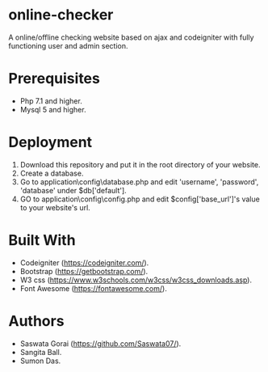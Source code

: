 # online-checker

A online/offline checking website based on ajax and codeigniter with fully functioning user and admin section.

# Prerequisites

* Php 7.1 and higher.
* Mysql 5 and higher.

# Deployment

1. Download this repository and put it in the root directory of your website. 
2. Create a database.
3. Go to application\config\database.php and edit 'username', 'password', 'database' under $db['default'].
4. GO to application\config\config.php and edit $config['base_url']'s value to your website's url.

# Built With

* Codeigniter (https://codeigniter.com/).
* Bootstrap (https://getbootstrap.com/).
* W3 css (https://www.w3schools.com/w3css/w3css_downloads.asp).
* Font Awesome (https://fontawesome.com/).

# Authors

* Saswata Gorai (https://github.com/Saswata07/).
* Sangita Ball.
* Sumon Das.
